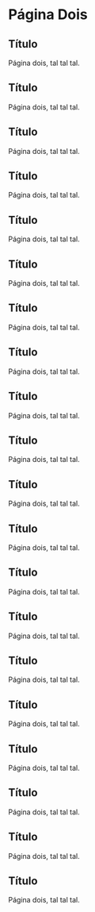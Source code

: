 # Página Dois

## Título

Página dois, tal tal tal.

## Título

Página dois, tal tal tal.
## Título

Página dois, tal tal tal.
## Título

Página dois, tal tal tal.
## Título

Página dois, tal tal tal.
## Título

Página dois, tal tal tal.
## Título

Página dois, tal tal tal.
## Título

Página dois, tal tal tal.
## Título

Página dois, tal tal tal.
## Título

Página dois, tal tal tal.
## Título

Página dois, tal tal tal.
## Título

Página dois, tal tal tal.
## Título

Página dois, tal tal tal.
## Título

Página dois, tal tal tal.
## Título

Página dois, tal tal tal.
## Título

Página dois, tal tal tal.
## Título

Página dois, tal tal tal.
## Título

Página dois, tal tal tal.
## Título

Página dois, tal tal tal.
## Título

Página dois, tal tal tal.
